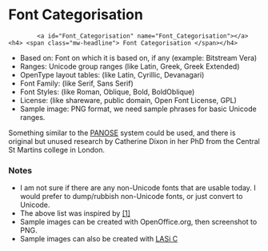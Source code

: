 <h1>Font Categorisation</h1>


			<a id="Font_Categorisation" name="Font_Categorisation"></a><h4> <span class="mw-headline"> Font Categorisation </span></h4>
<ul><li> Based on: Font on which it is based on, if any (example: Bitstream Vera)
</li><li> Ranges:   Unicode group ranges (like Latin, Greek, Greek Extended)
</li><li> OpenType layout tables:   (like Latin, Cyrillic, Devanagari)
</li><li> Font Family:   (like Serif, Sans Serif)
</li><li> Font Styles:   (like Roman, Oblique, Bold, BoldOblique)
</li><li> License:  (like shareware, public domain, Open Font License, GPL)
</li><li> Sample image: PNG format, we need sample phrases for basic Unicode ranges.
</li></ul>
<p>Something similar to the <a title="http://en.wikipedia.org/wiki/PANOSE" class="external text" href="http://en.wikipedia.org/wiki/PANOSE">PANOSE</a> system could be used, and there is original but unused research by Catherine Dixon in her PhD from the Central St Martins college in London. 
</p>
<a id="Notes" name="Notes"></a><h3> <span class="mw-headline"> Notes </span></h3>
<ul><li> I am not sure if there are any non-Unicode fonts that are usable today. I would prefer to dump/rubbish non-Unicode fonts, or just convert to Unicode.
</li><li> The above list was inspired by <a title="http://www.alanwood.net/unicode/fonts.html" class="external autonumber" href="http://www.alanwood.net/unicode/fonts.html">[1]</a>
</li><li> Sample images can be created with OpenOffice.org, then screenshot to PNG.
</li><li> Sample images can also be created with <a title="http://eyegene.ophthy.med.umich.edu/unicode/#lasi" class="external text" href="http://eyegene.ophthy.med.umich.edu/unicode/#lasi">LASi C  </a>
</li></ul>

